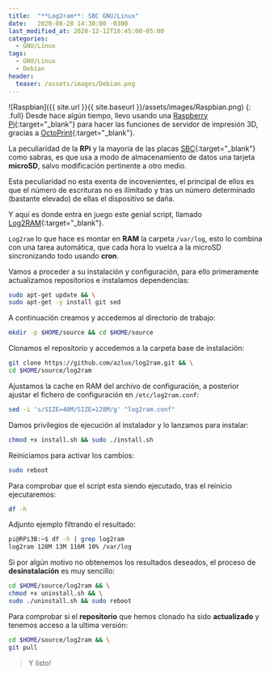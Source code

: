 ```yaml
---
title:  "**Log2ram**: SBC GNU/Linux"
date:   2020-08-28 14:30:00 -0300
last_modified_at: 2020-12-12T16:45:00-05:00
categories:
  - GNU/Linux
tags:
  - GNU/Linux
  - Debian
header:
  teaser: /assets/images/Debian.png
---
```


![Raspbian]({{ site.url }}{{ site.baseurl }}/assets/images/Raspbian.png)
{: .full}
Desde hace algún tiempo, llevo usando una [Raspberry Pi](https://www.raspberrypi.org/){:target="_blank"} para hacer las funciones de servidor de impresión 3D, gracias a [OctoPrint](https://lordpedal.github.io/docker/3d/octoprint-docker/){:target="_blank"}.

La peculiaridad de la **RPi** y la mayoria de las placas [SBC](https://es.wikipedia.org/wiki/Placa_computadora){:target="_blank"} como sabras, es que usa a modo de almacenamiento de datos una tarjeta **microSD**, salvo modificación pertinente a otro medio.

Esta peculiaridad no esta exenta de incovenientes, el principal de ellos es que el número de escrituras no es ilimitado y tras un número determinado (bastante elevado) de ellas el dispositivo se daña.

Y aquí es donde entra en juego este genial script, llamado [Log2RAM](https://github.com/azlux/log2ram){:target="_blank"}.

`Log2ram` lo que hace es montar en **RAM** la carpeta `/var/log`, esto lo combina con una tarea automática, que cada hora lo vuelca a la microSD sincronizando todo usando **cron**.

Vamos a proceder a su instalación y configuración, para ello primeramente actualizamos repositorios e instalamos dependencias:

```bash
sudo apt-get update && \
sudo apt-get -y install git sed
```

A continuación creamos y accedemos al directorio de trabajo:

```bash
mkdir -p $HOME/source && cd $HOME/source
```

Clonamos el repositorio y accedemos a la carpeta base de instalación:

```bash
git clone https://github.com/azlux/log2ram.git && \
cd $HOME/source/log2ram
```

Ajustamos la cache en RAM del archivo de configuración, a posterior ajustar el fichero de configuración en `/etc/log2ram.conf`:

```bash
sed -i 's/SIZE=40M/SIZE=128M/g' "log2ram.conf"
```

Damos privilegios de ejecución al instalador y lo lanzamos para instalar:

```bash
chmod +x install.sh && sudo ./install.sh
```

Reiniciamos para activar los cambios:

```bash
sudo reboot
```

Para comprobar que el script esta siendo ejecutado, tras el reinicio ejecutaremos:

```bash
df -h
```

Adjunto ejemplo filtrando el resultado:

```bash
pi@RPi3B:~$ df -h | grep log2ram
log2ram 128M 13M 116M 10% /var/log
```

Si por algún motivo no obtenemos los resultados deseados, el proceso de **desinstalación** es muy sencillo:

```bash
cd $HOME/source/log2ram && \
chmod +x uninstall.sh && \
sudo ./uninstall.sh && sudo reboot
```

Para comprobar si el **repositorio** que hemos clonado ha sido **actualizado** y tenemos acceso a la ultima versión:

```bash
cd $HOME/source/log2ram && \
git pull
```

> Y listo!
